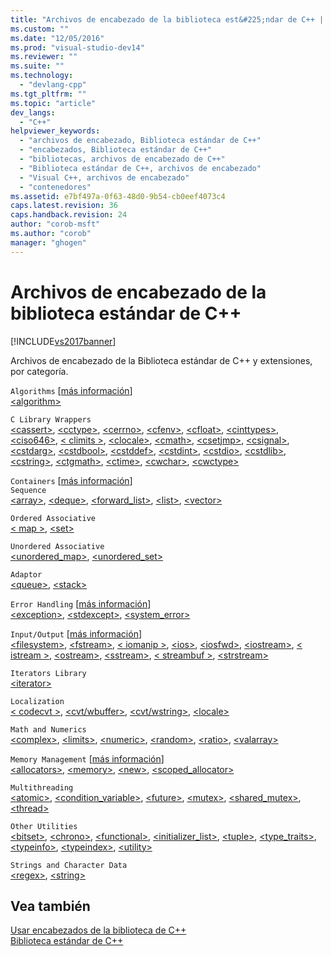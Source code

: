 ```yaml
---
title: "Archivos de encabezado de la biblioteca est&#225;ndar de C++ | Microsoft Docs"
ms.custom: ""
ms.date: "12/05/2016"
ms.prod: "visual-studio-dev14"
ms.reviewer: ""
ms.suite: ""
ms.technology: 
  - "devlang-cpp"
ms.tgt_pltfrm: ""
ms.topic: "article"
dev_langs: 
  - "C++"
helpviewer_keywords: 
  - "archivos de encabezado, Biblioteca estándar de C++"
  - "encabezados, Biblioteca estándar de C++"
  - "bibliotecas, archivos de encabezado de C++"
  - "Biblioteca estándar de C++, archivos de encabezado"
  - "Visual C++, archivos de encabezado"
  - "contenedores"
ms.assetid: e7bf497a-0f63-48d0-9b54-cb0eef4073c4
caps.latest.revision: 36
caps.handback.revision: 24
author: "corob-msft"
ms.author: "corob"
manager: "ghogen"
---
```

# Archivos de encabezado de la biblioteca est&#225;ndar de C++
[!INCLUDE[vs2017banner](../assembler/inline/includes/vs2017banner.md)]

Archivos de encabezado de la Biblioteca estándar de C\+\+ y extensiones, por categoría.  
  
 `Algorithms` \[[más información](../cpp/algorithms-modern-cpp.md)\]  
 [\<algorithm\>](../standard-library/algorithm.md)  
  
 `C Library Wrappers`  
 [\<cassert\>](../standard-library/cassert.md), [\<cctype\>](../standard-library/cctype.md), [\<cerrno\>](../standard-library/cerrno.md), [\<cfenv\>](../standard-library/cfenv.md), [\<cfloat\>](../standard-library/cfloat.md), [\<cinttypes\>](../standard-library/cinttypes.md), [\<ciso646\>](../standard-library/ciso646.md), [\< climits \>](../standard-library/climits.md), [\<clocale\>](../standard-library/clocale.md), [\<cmath\>](../standard-library/cmath.md), [\<csetjmp\>](../standard-library/csetjmp.md), [\<csignal\>](../standard-library/csignal.md), [\<cstdarg\>](../standard-library/cstdarg.md), [\<cstdbool\>](../standard-library/cstdbool.md), [\<cstddef\>](../standard-library/cstddef.md), [\<cstdint\>](../standard-library/cstdint.md), [\<cstdio\>](../standard-library/cstdio.md), [\<cstdlib\>](../standard-library/cstdlib.md), [\<cstring\>](../standard-library/cstring.md), [\<ctgmath\>](../standard-library/ctgmath.md), [\<ctime\>](../standard-library/ctime.md), [\<cwchar\>](../standard-library/cwchar.md), [\<cwctype\>](../standard-library/cwctype.md)  
  
 `Containers` \[[más información](../cpp/containers-modern-cpp.md)\]  
 `Sequence`  
 [\<array\>](../standard-library/array.md), [\<deque\>](../standard-library/deque.md), [\<forward\_list\>](../standard-library/forward-list.md), [\<list\>](../standard-library/list.md), [\<vector\>](../standard-library/vector.md)  
  
 `Ordered Associative`  
 [\< map \>](../standard-library/map.md), [\<set\>](../standard-library/set.md)  
  
 `Unordered Associative`  
 [\<unordered\_map\>](../standard-library/unordered-map.md), [\<unordered\_set\>](../standard-library/unordered-set.md)  
  
 `Adaptor`  
 [\<queue\>](../standard-library/queue.md), [\<stack\>](../standard-library/stack.md)  
  
 `Error Handling` \[[más información](../cpp/errors-and-exception-handling-modern-cpp.md)\]  
 [\<exception\>](../standard-library/exception.md), [\<stdexcept\>](../standard-library/stdexcept.md), [\<system\_error\>](../standard-library/system-error.md)  
  
 `Input/Output` \[[más información](../cpp/string-and-i-o-formatting-modern-cpp.md)\]  
 [\<filesystem\>](../standard-library/filesystem.md), [\<fstream\>](../standard-library/fstream.md), [\< iomanip \>](../standard-library/iomanip.md), [\<ios\>](../standard-library/ios.md), [\<iosfwd\>](../standard-library/iosfwd.md), [\<iostream\>](../standard-library/iostream.md), [\< istream \>](../standard-library/istream.md), [\<ostream\>](../standard-library/ostream.md), [\<sstream\>](../standard-library/sstream.md), [\< streambuf \>](../standard-library/streambuf.md), [\<strstream\>](../standard-library/strstream.md)  
  
 `Iterators Library`  
 [\<iterator\>](../standard-library/iterator.md)  
  
 `Localization`  
 [\< codecvt \>](../standard-library/codecvt.md), [\<cvt\/wbuffer\>](../standard-library/cvt-wbuffer.md), [\<cvt\/wstring\>](../standard-library/cvt-wstring.md), [\<locale\>](../standard-library/locale.md)  
  
 `Math and Numerics`  
 [\<complex\>](../standard-library/complex.md), [\<limits\>](../standard-library/limits.md), [\<numeric\>](../standard-library/numeric.md), [\<random\>](../standard-library/random.md), [\<ratio\>](../standard-library/ratio.md), [\<valarray\>](../standard-library/valarray.md)  
  
 `Memory Management` \[[más información](../cpp/smart-pointers-modern-cpp.md)\]  
 [\<allocators\>](../standard-library/allocators-header.md), [\<memory\>](../standard-library/memory.md), [\<new\>](../standard-library/new.md), [\<scoped\_allocator\>](../standard-library/scoped-allocator.md)  
  
 `Multithreading`  
 [\<atomic\>](../standard-library/atomic.md), [\<condition\_variable\>](../standard-library/condition-variable.md), [\<future\>](../standard-library/future.md), [\<mutex\>](../standard-library/mutex.md), [\<shared\_mutex\>](../standard-library/shared-mutex.md), [\<thread\>](../standard-library/thread.md)  
  
 `Other Utilities`  
 [\<bitset\>](../standard-library/bitset.md), [\<chrono\>](../standard-library/chrono.md), [\<functional\>](../standard-library/functional.md), [\<initializer\_list\>](../standard-library/initializer-list.md), [\<tuple\>](../standard-library/tuple.md), [\<type\_traits\>](../standard-library/type-traits.md), [\<typeinfo\>](../standard-library/typeinfo.md), [\<typeindex\>](../standard-library/typeindex.md), [\<utility\>](../standard-library/utility.md)  
  
 `Strings and Character Data`  
 [\<regex\>](../standard-library/regex.md), [\<string\>](../standard-library/string.md)  
  
## Vea también  
 [Usar encabezados de la biblioteca de C\+\+](../standard-library/using-cpp-library-headers.md)   
 [Biblioteca estándar de C\+\+](../standard-library/cpp-standard-library-reference.md)